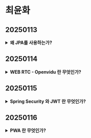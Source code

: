 # 최윤화

## 20250113

<details class = "first">
    <summary>
    <b>왜 JPA를 사용하는가?</b>
    </summary>

        # JPA란?
        Java Persistence API의 약자로, ORM(Object-Relational-Mapping) 기술 표준으로 사용되는 인터페이스의 모음이다.
        Java를 사용해 관계형 데이터베이스를 사용하는 방식을 정의한 인터페이스로,
        SQL을 사용하지 않아도 Database의 CRUD가 가능하다는 특징이 있다.

        ---

        ## ORM (Object-Relational Mapping)
        - 일반적으로 알고 있는 **Class**와 **Database의 Table**을 연결한다는 의미이다.
        - Java의 Class를 RDB(Relational Database)의 Table로, 해당 Class가 가진 속성을 Column으로, 객체들을 Table의 Row로 연결해준다.
        - JPA를 구현한 ORM 프레임워크 중 대표적으로 **Hibernate**가 있다.

        ---

        ## JPA 장점
        1. **SQL문을 몰라도 Method 조작으로 CRUD 수행 가능**
        - 개발자는 비즈니스 로직에만 집중할 수 있다.

        2. **Mapping 정보가 Class에 정의**
        - 설계도에 대한 의존도를 낮출 수 있고, 유지보수와 재설계에 유리하다.
        - Table에 변경이 생겨도 Query문을 수정할 필요 없이 Class만 수정하면 된다.

        3. **Database 간 SQL 형식 차이 무시 가능**
        - 자체 SQL문을 사용해 MySQL과 PostgreSQL 간의 SQL 형식 차이가 있어도 설정 정보만 수정하면 문제없이 작동한다.

        4. **간결한 코드와 높은 가독성**
        - Query와 같은 선언문, 할당 등의 부수적인 코드가 줄어들어 각종 객체에 대한 코드를 별도로 작성하지 않아도 된다.

        ---

        ## JPA 단점
        1. **설계가 잘못될 경우 문제 발생**
        - 속도 저하 및 일관성이 무너질 수 있다.

        2. **복잡한 Query 처리 한계**
        - Method 단위에서 처리하지 못하는 복잡한 Query는 결국 SQL문을 직접 작성해야 한다.

        ---

        ## Spring에서 JPA 사용하기
        Spring 프레임워크를 사용할 때 Database와 연결하는 경우가 많다.
        이때 JPA를 사용해 개발하는 경우가 흔하며, Spring에서는 이를 쉽게 사용할 수 있도록 **Spring Data JPA** 모듈을 제공한다.
        이 모듈을 통해 JPA를 더욱 간편하게 사용할 수 있다.

</details>

## 20250114

<details class = "first">
    <summary>
    <b>WEB RTC - Openvidu 란 무엇인가?</b>
    </summary>

        # webRTC(Web Real-Time Communication)

        웹 브라우저가 서로 통신할 수 있도록 설계된 API
        웹 브라우저 상에서는 어떠한 플러그인도 필요 없이 음성 채팅과 화상채팅, 
        데이터 교환까지도 가능하게 하는 기술
        WebRTC 기술은 P2P(Peer-to-Peer) 통신에 최적화

        ---

        ## 시그널링(Signaling)

        RTCPeerConnection들이 적절하게 데이터를 교환할 수 있게 처리해 주는 과정
        이를 수행하는 서버 = 시그널 서버
        전이중 통신을 지원하는 websocket 으로 이를 구현하는 것이 가장 적합
        세션제어메세지, 네트워크 구성, 미디어 기능 정보 교환
        시그널링은 P2P 스트리밍 시작 전에 성공적으로 완료되어야 함

        세션 제어 메세지 : 통신을 초기화하거나 닫고 오류를 보고
        네트워크 구성 : 외부세계에 컴퓨터의 IP 주소와 포트는 무엇인지 파악
        미디어 기능 : 브라우저와 통신하려는 브라우저에서 처리할 수 있는 코덱과 해상도는 무엇인지 파악

        ---

        ## 서버

        서버는 단지 웹 브라우저를 특정하기 위한 시그널링(Signaling)과정으로만 쓰임
        시그널링을 마친 뒤 실제 데이터는 P2P 혹은 중개 서버를 통해 주고받음
        서버에서는 websocket(TCP) 사용 (cf. webRTC는 UDP)

        ---

        ## openVidu란?
        
        웹 또는 모바일 애플리케이션에서 화상 통화를 쉽게 추가할 수 있는 플랫폼
        Kurento기반의 중개 서버를 애플리케이션에 쉽게 추가할 수 있도록 완전한 기술스택을 제공
        Kurento : WebRTC 미디어 서버 역할을 함과 동시에 WebRTC 기술을 이용해 애플리케이션 개발을 돕는 
        클라이언트 API세트
        ---

</details>


## 20250115

<details class = "first">
    <summary>
    <b>Spring Security 와 JWT 란 무엇인가?</b>
    </summary>

        ## Spring Security

        Spring Security는 Spring 기반의 애플리케이션의 보안(인증과 권한, 인가 등)을 담당하는 스프링 하위 프레임워크이다. 
        Spring Security는 '인증'과 '권한'에 대한 부분을 Filter 흐름에 따라 처리하고 있다. 
        Filter는 Dispatcher Servlet으로 가기 전에 적용되므로 가장 먼저 URL 요청을 받지만, 
        Interceptor는 Dispatcher와 Controller사이에 위치한다는 점에서 적용 시기의 차이가 있다. 
        Spring Security는 보안과 관련해서 체계적으로 많은 옵션을 제공해주기 때문에 
        개발자 입장에서는 일일이 보안관련 로직을 작성하지 않아도 된다는 장점이 있다.

        ---

        ## JWT(Json Web Token)

        정보를 비밀리에 전달하거나 인증할 때 주로 사용하는 토큰으로, Json객체를 이용함

        JWT는 Json Web Token의 약자로 일반적으로 클라이언트와 서버 사이에서 통신할 때 권한을 위해 사용하는 토큰이다.
        웹 상에서 정보를 Json형태로 주고 받기 위해 표준규약에 따라 생성한 암호화된 토큰으로 
        복잡하고 읽을 수 없는 string 형태로 저장되어있다.

        - 헤더 (Header)
        어떠한 알고리즘으로 암호화 할 것인지, 어떠한 토큰을 사용할 것 인지에 대한 정보가 들어있다.
        
        - 정보 (Payload)
        전달하려는 정보(사용자 id나 다른 데이터들, 이것들을 클레임이라고 부른다)가 들어있다.
        payload에 있는 내용은 수정이 가능하여 더 많은 정보를 추가할 수 있다. 
        그러나 노출과 수정이 가능한 지점이기 때문에 인증이 필요한 최소한의 정보(아이디, 비밀번호 등 개인정보가 아닌 
        이 토큰을 가졌을 때 권한의 범위나 토큰의 발급일과 만료일자 등)만을 담아야한다.
        
        - 서명 (Signature)
        가장 중요한 부분으로 헤더와 정보를 합친 후 발급해준 서버가 지정한 secret key로 암호화 시켜 토큰을 변조하기 어렵게 만들어준다.
        한가지 예를 들어보자면 토큰이 발급된 후 누군가가 Payload의 정보를 수정하면 Payload에는 다른 누군가가 조작된 정보가 들어가 있지만 
        Signatute에는 수정되기 전의 Payload 내용을 기반으로 이미 암호화 되어있는 결과가 저장되어 있기 때문에 조작되어있는 Payload와는 다른 결과값이 나오게 된다.
        이러한 방식으로 비교하면 서버는 토큰이 조작되었는지 아닌지를 쉽게 알 수 있고, 다른 누군가는 조작된 토큰을 악용하기가 어려워진다.
        ---

        ## JWT 활용 방식

        1. 사용자가 id와 password를 입력하여 로그인 요청을 한다.
        2. 서버는 회원DB에 들어가 있는 사용자인지 확인을 한다.
        3. 확인이 되면 서버는 로그인 요청 확인 후, secret key를 통해 토큰을 발급한다.
        4. 이것을 클라이언트에 전달한다.
        5. 서비스 요청과 권한을 확인하기 위해서 헤더에 데이터(JWT) 요청을 한다.
        6. 데이터를 확인하고 JWT에서 사용자 정보를 확인한다.
        7. 클라이언트 요청에 대한 응답과 요청한 데이터를 전달해준다.

        이와 같이 토큰 기반 인증방식은 사용자의 인증이 완료된 이후에 토큰을 발급한다. 
        클라이언트쪽에서는 전달받은 토큰을 저장해두고 서버에 요청을 할 때마다 해당 토큰을 서버에 함께 전달한다. 
        그 이후 서버는 토큰을 검증하고 응답하는 방식으로 작동한다.

        - 토큰 발급은 Access 와 Refresh 둘 다 사용 권장

</details>

## 20250116

<details class = "first">
    <summary>
    <b>PWA 란 무엇인가?</b>
    </summary>

        ## PWA

        PWA는 프로그레시브 웹 앱(progressive web app)의 준말로, 
        웹 기술(HTML, CSS, Javascript)을 가지고 모바일 네이티브 앱과 비슷하게 만들 수 있는 기술을 말한다.
        모바일 웹 사이트와 네이티브 앱의 중간 형태로, 모바일 앱과 웹 사이트의 장점을 결합하여 사용자 친화적인 앱 경험을 제공할 수 있다고 한다.

        즉 PWA은 HTML, CSS, JavaScript를 포함한 일반적인 웹 기술을 사용하여 개발된 응용 프로그램 소프트웨어이며 
        표준적인 웹 브라우저를 포함한 모든 플랫폼에서 작동한다.

        사용자의 관점에서 PWA는 App Store나 Play store에서 다운로드하지 않고도 장치의 홈 화면에 추가할 수 있는 웹 사이트에 비유할 수 있다.
        
        ---

        ## PWA 장점

        - 빠른 성능을 제공한다.
        - 앱 스토어를 거치지 않아도 웹 브라우저에서 바로 앱을 사용할 수 있다.
        - 앱 스토어를 거치지 않아도 앱 업데이트가 자동으로 이루어진다.
        - 오프라인에서도 작동이 가능하다.
        - 검색 엔진 최적화(SEO)에 유리하다.
        - 모바일 앱과 웹의 장점을 모두 활용할 수 있다.

        ---

        ## PWA 단점

        - 아직 모든 기능이 네이티브 앱과 같지는 않다. OS에서 지원하지 않는 경우 하드웨어 접근이나 네이티브 기능에 대한 제한이 있을 수 있다. 
            따라서 사용자 경험이 모든 디바이스에서 동일하지 않을 수 있다.
        - 브라우저에서 실행되기 때문에 네이티브 앱에 비해서 지연 속도가 크고 배터리 소모량이 더 많을 수 있다.

        ## PWA 도입 사례
        
        - Pinterest : 전체 모바일 사이트를 PWA로 재구성했다. 핵심 참여자가 60% 증가했으며, 사용자 광고수익도 44% 증가했다.
        - Tinder : 로딩시간을 11.91초에서 4.69초로 줄였다. PWA는 안드로이드앱보다 90% 작은 크기를 유지한다.
        - Uber : 2G에서도 빠르게 작동하도록 설계했다. 기본앱은 50k이며, 2G 네트워크에서도 3초이내에 로드 할 수 있다.
        
        ---
        
        ## PWA의 미래
        
        PWA는 현재 구글과 함께 마이크로소프트, 모질라 등 많은 기업들이 참여하고 있다.
        구글은 PWA기술을 통해 크롬 OS를 성장시키고 발전 시킬 가능성이 있으며, 
        마이크로소프트는 부진했던 모바일 시장에 진입할 수 있는 통로가 될 수 있기 때문이다.

</details>